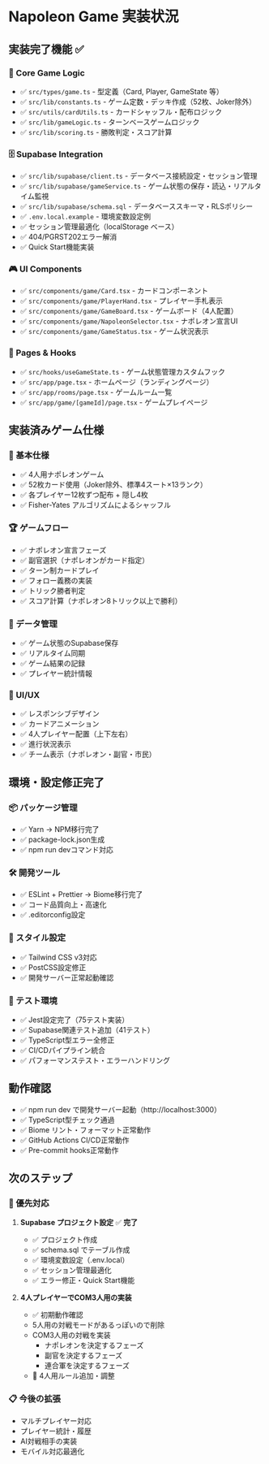 # Napoleon Game 実装状況

## 実装完了機能 ✅

### 📁 Core Game Logic

- ✅ `src/types/game.ts` - 型定義（Card, Player, GameState 等）
- ✅ `src/lib/constants.ts` - ゲーム定数・デッキ作成（52枚、Joker除外）
- ✅ `src/utils/cardUtils.ts` - カードシャッフル・配布ロジック
- ✅ `src/lib/gameLogic.ts` - ターンベースゲームロジック
- ✅ `src/lib/scoring.ts` - 勝敗判定・スコア計算

### 🗄️ Supabase Integration

- ✅ `src/lib/supabase/client.ts` - データベース接続設定・セッション管理
- ✅ `src/lib/supabase/gameService.ts` - ゲーム状態の保存・読込・リアルタイム監視
- ✅ `src/lib/supabase/schema.sql` - データベーススキーマ・RLSポリシー
- ✅ `.env.local.example` - 環境変数設定例
- ✅ セッション管理最適化（localStorage ベース）
- ✅ 404/PGRST202エラー解消
- ✅ Quick Start機能実装

### 🎮 UI Components

- ✅ `src/components/game/Card.tsx` - カードコンポーネント
- ✅ `src/components/game/PlayerHand.tsx` - プレイヤー手札表示
- ✅ `src/components/game/GameBoard.tsx` - ゲームボード（4人配置）
- ✅ `src/components/game/NapoleonSelector.tsx` - ナポレオン宣言UI
- ✅ `src/components/game/GameStatus.tsx` - ゲーム状況表示

### 📱 Pages & Hooks

- ✅ `src/hooks/useGameState.ts` - ゲーム状態管理カスタムフック
- ✅ `src/app/page.tsx` - ホームページ（ランディングページ）
- ✅ `src/app/rooms/page.tsx` - ゲームルーム一覧
- ✅ `src/app/game/[gameId]/page.tsx` - ゲームプレイページ

## 実装済みゲーム仕様

### 🎴 基本仕様

- ✅ 4人用ナポレオンゲーム
- ✅ 52枚カード使用（Joker除外、標準4スート×13ランク）
- ✅ 各プレイヤー12枚ずつ配布 + 隠し4枚
- ✅ Fisher-Yates アルゴリズムによるシャッフル

### 🏆 ゲームフロー

- ✅ ナポレオン宣言フェーズ
- ✅ 副官選択（ナポレオンがカード指定）
- ✅ ターン制カードプレイ
- ✅ フォロー義務の実装
- ✅ トリック勝者判定
- ✅ スコア計算（ナポレオン8トリック以上で勝利）

### 💾 データ管理

- ✅ ゲーム状態のSupabase保存
- ✅ リアルタイム同期
- ✅ ゲーム結果の記録
- ✅ プレイヤー統計情報

### 🎨 UI/UX

- ✅ レスポンシブデザイン
- ✅ カードアニメーション
- ✅ 4人プレイヤー配置（上下左右）
- ✅ 進行状況表示
- ✅ チーム表示（ナポレオン・副官・市民）

## 環境・設定修正完了

### 📦 パッケージ管理

- ✅ Yarn → NPM移行完了
- ✅ package-lock.json生成
- ✅ npm run devコマンド対応

### 🛠️ 開発ツール

- ✅ ESLint + Prettier → Biome移行完了
- ✅ コード品質向上・高速化
- ✅ .editorconfig設定

### 🎨 スタイル設定

- ✅ Tailwind CSS v3対応
- ✅ PostCSS設定修正
- ✅ 開発サーバー正常起動確認

### 🧪 テスト環境

- ✅ Jest設定完了（75テスト実装）
- ✅ Supabase関連テスト追加（41テスト）
- ✅ TypeScript型エラー全修正
- ✅ CI/CDパイプライン統合
- ✅ パフォーマンステスト・エラーハンドリング

## 動作確認

- ✅ npm run dev で開発サーバー起動（http://localhost:3000）
- ✅ TypeScript型チェック通過
- ✅ Biome リント・フォーマット正常動作
- ✅ GitHub Actions CI/CD正常動作
- ✅ Pre-commit hooks正常動作

## 次のステップ

### 🚧 優先対応

1. **Supabase プロジェクト設定** ✅ **完了**
   - ✅ プロジェクト作成
   - ✅ schema.sql でテーブル作成
   - ✅ 環境変数設定（.env.local）
   - ✅ セッション管理最適化
   - ✅ エラー修正・Quick Start機能

2. **4人プレイヤーでCOM3人用の実装**
   - ✅ 初期動作確認
   - 5人用の対戦モードがあるっぽいので削除
   - COM3人用の対戦を実装
     - ナポレオンを決定するフェーズ
     - 副官を決定するフェーズ
     - 連合軍を決定するフェーズ
   - 🚧 4人用ルール追加・調整

### 📋 今後の拡張

- マルチプレイヤー対応
- プレイヤー統計・履歴
- AI対戦相手の実装
- モバイル対応最適化
